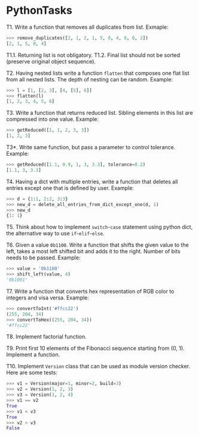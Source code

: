 # PythonTasks

T1. Write a function that removes all duplicates from list. Exmaple:
```python
>>> remove_duplicates([2, 1, 2, 1, 5, 0, 4, 0, 0, 2])
[2, 1, 5, 0, 4]
```
T1.1. Returning list is not obligatory.
T1.2. Final list should not be sorted (preserve original object sequence).

T2. Having nested lists write a function `flatten` that composes one flat list from all nested lists. 
The depth of nesting can be random. Example:
```python
>>> l = [1, [2, 3], [4, [5], 6]]
>>> flatten(l)
[1, 2, 3, 4, 5, 6]
```

T3. Write a function that returns reduced list. Sibling elements in this list are compressed into one value. Example:
```python
>>> getReduced([1, 1, 2, 3, 3])
[1, 2, 3]
```
T3*. Write same function, but pass a parameter to control tolerance. Example:
```python
>>> getReduced([1.1, 0.9, 1, 3, 3.3], tolerance=0.2)
[1.1, 3, 3.3]
```

T4. Having a dict with multiple entries, write a function that deletes all entries except one that is defined by user. Example:
```python
>>> d = {1:1, 2:2, 3:3}
>>> new_d = delete_all_entries_from_dict_except_one(d, 1)
>>> new_d
{1: 1}
```

T5. Think about how to implement `switch`-`case` statement using python dict, the alternative way to use `if`-`elif`-`else`.

T6. Given a value `0b1100`. Write a function that shifts the given value to the left, takes a most left shifted bit and adds it to the right. Number of bits needs to be passed. Example:
```python
>>> value = '0b1100'
>>> shift_left(value, 4)
'0b1001'
```

T7. Write a function that converts hex representation of RGB color to integers and visa versa. Example:
```python
>>> convertToInt('#ffcc22')
(255, 204, 34)
>>> convertToHex((255, 204, 34))
'#ffcc22'
```

T8. Implement factorial function.

T9. Print first 10 elements of the Fibonacci sequence starting from (0, 1). Implement a function.

T10. Implement `Version` class that can be used as module version checker. Here are some tests:
```python
>>> v1 = Version(major=1, minor=2, build=3)
>>> v2 = Version(1, 2, 3)
>>> v3 = Version(1, 2, 4)
>>> v1 == v2
True
>>> v1 < v3
True
>>> v2 > v3
False
```
